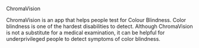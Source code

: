 ChromaVision

ChromaVision is an app that helps people test for Colour Blindness. Color blindness is one of the hardest disabilities to detect. Although ChromaVision is not a substitute for a medical examination, it can be helpful for underprivileged people to detect symptoms of color blindness.
